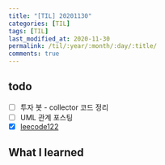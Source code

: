 ```yaml
---
title: "[TIL] 20201130"
categories: [TIL]
tags: [TIL]
last_modified_at: 2020-11-30
permalink: /til/:year/:month/:day/:title/
comments: true
---
```

## todo
- [ ] 투자 봇 - collector 코드 정리
- [ ] UML 관계 포스팅
- [X] [leecode122](https://leetcode.com/problems/best-time-to-buy-and-sell-stock-ii/)

## What I learned